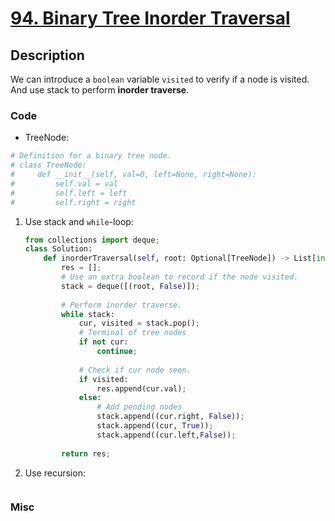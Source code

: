# [94. Binary Tree Inorder Traversal](https://leetcode.com/problems/binary-tree-inorder-traversal/description/)

## Description

We can introduce a `boolean` variable `visited` to verify if a node is visited. And use stack to perform **inorder traverse**.

### Code
- TreeNode:
```Python
# Definition for a binary tree node.
# class TreeNode:
#     def __init__(self, val=0, left=None, right=None):
#         self.val = val
#         self.left = left
#         self.right = right
```
1. Use stack and `while`-loop:
    ```Python
    from collections import deque;
    class Solution:
        def inorderTraversal(self, root: Optional[TreeNode]) -> List[int]:
            res = [];
            # Use an extra boolean to record if the node visited.
            stack = deque([(root, False)]);
            
            # Perform inorder traverse.
            while stack:
                cur, visited = stack.pop();
                # Terminal of tree nodes
                if not cur:
                    continue;
                
                # Check if cur node seen.
                if visited:
                    res.append(cur.val);
                else:
                    # Add pending nodes
                    stack.append((cur.right, False));
                    stack.append((cur, True));
                    stack.append((cur.left,False));
                    
            return res;
    ```
2. Use recursion:
   ```Python
   ```

### Misc